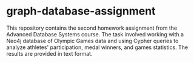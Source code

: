 # graph-database-assignment
This repository contains the second homework assignment from the Advanced Database Systems course. The task involved working with a Neo4j database of Olympic Games data and using Cypher queries to analyze athletes' participation, medal winners, and games statistics. The results are provided in text format.
